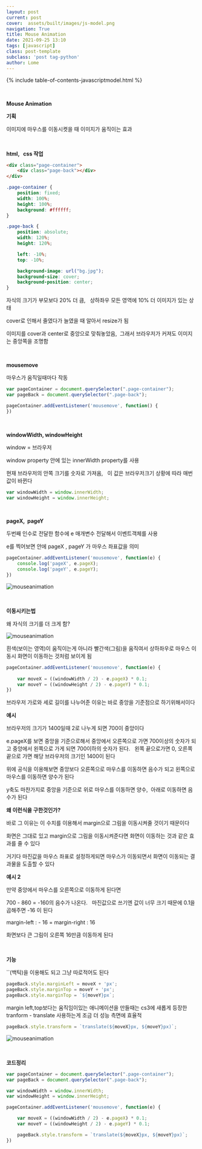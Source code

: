 ```yaml
---
layout: post
current: post
cover:  assets/built/images/js-model.png
navigation: True
title: Mouse Animation
date: 2021-09-25 13:10
tags: [javascript]
class: post-template
subclass: 'post tag-python'
author: Lome
---
```


<span></span>

{% include table-of-contents-javascriptmodel.html %}

<br>

<strong class="subtitle_fontAwesome">Mouse Animation</strong>

<strong class="subtitle2_fontAwesome">기획</strong>

이미지에 마우스를 이동시켯을 때 이미지가 움직이는 효과

<br>

<strong class="subtitle2_fontAwesome">html, &#160; css 작업</strong>

~~~html
<div class="page-container">
	<div class="page-back"></div>
</div>
~~~

~~~css
.page-container {
    position: fixed;
    width: 100%;
    height: 100%;
    background: #ffffff;
}

.page-back {
    position: absolute;
    width: 120%;
    height: 120%;

    left: -10%;
    top: -10%;

    background-image: url("bg.jpg");
    background-size: cover;
    background-position: center;
}
~~~

자식의 크기가 부모보다 20% 더 큼, &#160; 상하좌우 모든 영역에 10% 더 이미지가 있는 상태

cover로 인해서 줄였다가 늘였을 때 알아서 resize가 됨

이미지를 cover과 center로 중앙으로 맞춰놓았음, &#160;그래서 브라우저가 커져도 이미지는 중앙쪽을 조명함

<br>

<strong class="subtitle2_fontAwesome">mousemove</strong>

마우스가 움직일때마다 작동

~~~javascript
var pageContainer = document.querySelector(".page-container");
var pageBack = document.querySelector(".page-back");

pageContainer.addEventListener('mousemove', function() {
})
~~~

<br>

<strong class="subtitle2_fontAwesome">windowWidth, windowHeight</strong>

window = 브라우저

window property 안에 있는 innerWidth property를 사용

현재 브라우저의 안쪽 크기를 숫자로 가져옴, &#160; 이 값은 브라우저크기 상황에 따라 매번 값이 바뀐다

~~~javascript
var windowWidth = window.innerWidth;
var windowHeight = window.innerHeight;
~~~

<br>

<strong class="subtitle2_fontAwesome">pageX,&#160; pageY</strong>

두번째 인수로 전달한 함수에 e 매개변수 전달해서 이벤트객체를 사용

e를 찍어보면 안에 pageX , pageY 가 마우스 좌표값을 의미

~~~javascript
pageContainer.addEventListener('mousemove', function(e) {
    console.log('pageX', e.pageX);
    console.log('pageY', e.pageY);
})
~~~

![mouseanimation](assets/built/images/js/mouse1.jpg)

<br>

<strong class="subtitle2_fontAwesome">이동시키는법</strong>

왜 자식의 크기를 더 크게 함?

![mouseanimation](assets/built/images/js/mouse2.jpg)

흰색(보이는 영역)이 움직이는게 아니라 빨간색(그림)을 움직여서 상하좌우로 마우스 이동시 화면이 이동하는 것처럼 보이게 됨

~~~javascript
pageContainer.addEventListener('mousemove', function(e) {
  
    var moveX = ((windowWidth / 2) - e.pageX) * 0.1;
    var moveY = ((windowHeight / 2) - e.pageY) * 0.1;
})
~~~

브라우저 가로와 세로 길이를 나누어준 이유는 바로 중앙을 기준점으로 하기위해서이다

<strong>예시</strong>

브라우저의 크기가 1400일때 2로 나누게 되면 700이 중앙이다

e.pageX를 보면 중앙을 기준으로해서 중앙에서 오른쪽으로 가면 700이상의 숫자가 되고 중앙에서 왼쪽으로 가게 되면 700이하의 숫자가 된다. &#160; 왼쪽 끝으로가면 0, 오른쪽 끝으로 가면 해당 브라우저의 크기인 1400이 된다

위에 공식을 이용해보면 중앙보다 오른쪽으로 마우스를 이동하면 음수가 되고 왼쪽으로 마우스를 이동하면 양수가 된다

y축도 마찬가지로 중앙을 기준으로 위로 마우스를 이동하면 양수,&#160; 아래로 이동하면 음수가 된다

<strong>왜 이런식을 구한것인가?</strong> 

바로 그 이유는 이 수치를 이용해서 margin으로 그림을 이동시켜줄 것이기 때문이다

화면은 그대로 있고 margin으로 그림을 이동시켜준다면 화면이 이동하는 것과 같은 효과를 줄 수 있다

거기다 마진값을 마우스 좌표로 설정하게되면 마우스가 이동되면서 화면이 이동되는 결과물을 도출할 수 있다

<strong>예시 2</strong>

만약 중앙에서 마우스를 오른쪽으로 이동하게 된다면

700 - 860 = -160의 음수가 나온다. &#160; 마진값으로 쓰기엔 값이 너무 크기 때문에 0.1을 곱해주면 -16 이 된다

margin-left : - 16 = margin-right : 16

화면보다 큰 그림이 오른쪽 16만큼 이동하게 된다

<br>

<strong class="subtitle2_fontAwesome">기능</strong>

``(백틱)을 이용해도 되고 그냥 따로적어도 된다

~~~javascript
pageBack.style.marginLeft = moveX + 'px';
pageBack.style.marginTop = moveY + 'px';
pageBack.style.marginTop = `${moveY}px`;
~~~

margin left,top보다는 움직임이있는 애니메이션을 만들때는 cs3에 새롭게 등장한 tranform - translate 사용하는게 조금 더 성능 측면에 효율적

~~~javascript
pageBack.style.transform = `translate(${moveX}px, ${moveY}px)`;
~~~

![mouseanimation](assets/built/images/js/mouse3.jpg)

<br>

<strong class="subtitle2_fontAwesome">코드정리</strong>

~~~javascript
var pageContainer = document.querySelector(".page-container");
var pageBack = document.querySelector(".page-back");

var windowWidth = window.innerWidth;
var windowHeight = window.innerHeight;

pageContainer.addEventListener('mousemove', function(e) {

    var moveX = ((windowWidth / 2) - e.pageX) * 0.1;
    var moveY = ((windowHeight / 2) - e.pageY) * 0.1;

    pageBack.style.transform = `translate(${moveX}px, ${moveY}px)`;
})
~~~
